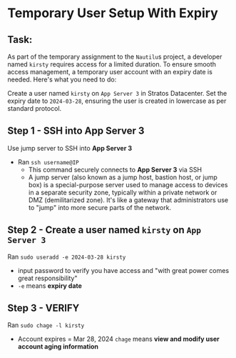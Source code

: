 # Temporary User Setup With Expiry

## Task: 
As part of the temporary assignment to the `Nautilu`s project, a developer named `kirsty` requires access for a limited duration. To ensure smooth access management, a temporary user account with an expiry date is needed. Here's what you need to do:

Create a user named `kirsty` on `App Server 3` in Stratos Datacenter. Set the expiry date to `2024-03-28`, ensuring the user is created in lowercase as per standard protocol.

## Step 1 - SSH into App Server 3 
Use jump server to SSH into **App Server 3**
- Ran `ssh username@IP`
  - This command securely connects to **App Server 3** via SSH
  - A jump server (also known as a jump host, bastion host, or jump box) is a special-purpose server used to manage access to devices in a separate security zone, typically within a private network or DMZ (demilitarized zone). It's like a gateway that administrators use to "jump" into more secure parts of the network.

## Step 2 - Create a user named `kirsty` on `App Server 3`
Ran `sudo useradd -e 2024-03-28 kirsty`
- input password to verify you have access and "with great power comes great responsibility"
- `-e` means **expiry date**

## Step 3 - VERIFY
Ran `sudo chage -l kirsty`
- Account expires = Mar 28, 2024
`chage` means **view and modify user account aging information**
